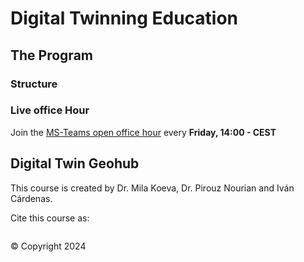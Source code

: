 # Digital Twinning Education

## The Program

### Structure


### Live office Hour

Join the [MS-Teams open office hour](https://teams.microsoft.com/l/meetup-join/19%3aLOGW63CI3_SKFd3BGZKHTMp3iGFXa64dHUsDIbpC0pg1%40thread.tacv2/1726814576878?context=%7b%22Tid%22%3a%22723246a1-c3f5-43c5-acdc-43adb404ac4d%22%2c%22Oid%22%3a%2280d1a586-55cf-4761-85f7-eb620a0bfbe5%22%7d) every **Friday, 14:00 - CEST**

## Digital Twin Geohub

This course is created by Dr. Mila Koeva, Dr. Pirouz Nourian and Iván Cárdenas.

Cite this course as:

```tex


```

© Copyright 2024